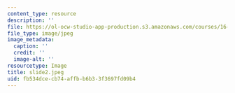 ```yaml
---
content_type: resource
description: ''
file: https://ol-ocw-studio-app-production.s3.amazonaws.com/courses/16-01-unified-engineering-i-ii-iii-iv-fall-2005-spring-2006/fb534dcecb74affbb6b33f3697fd09b4_slide2.jpeg
file_type: image/jpeg
image_metadata:
  caption: ''
  credit: ''
  image-alt: ''
resourcetype: Image
title: slide2.jpeg
uid: fb534dce-cb74-affb-b6b3-3f3697fd09b4
---
```

